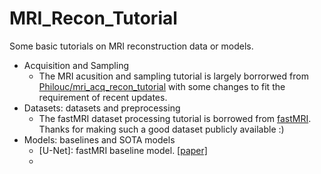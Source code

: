 # MRI_Recon_Tutorial

Some basic tutorials on MRI reconstruction data or models.

- Acquisition and Sampling
  - The MRI acusition and sampling tutorial is largely borrorwed from [Philouc/mri_acq_recon_tutorial](https://github.com/philouc/mri_acq_recon_tutorial/) with some changes to fit the requirement of recent updates.
- Datasets: datasets and preprocessing
  - The fastMRI dataset processing tutorial is borrowed from [fastMRI](https://github.com/facebookresearch/fastMRI). Thanks for making such a good dataset publicly available :)
- Models: baselines and SOTA models
  - [U-Net]: fastMRI baseline model. [[paper]](https://arxiv.org/abs/1811.08839)
  - 

